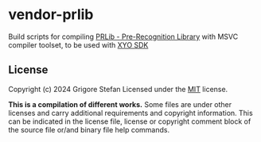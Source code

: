 # vendor-prlib

Build scripts for compiling [PRLib - Pre-Recognition Library](https://github.com/zamazan4ik/PRLib) with MSVC compiler toolset, to be used with [XYO SDK](https://github.com/g-stefan/xyo-sdk)

## License

Copyright (c) 2024 Grigore Stefan
Licensed under the [MIT](LICENSE) license.

**This is a compilation of different works.**
Some files are under other licenses and carry additional requirements and copyright information.
This can be indicated in the license file, license or copyright comment block of the source file or/and binary file help commands.

